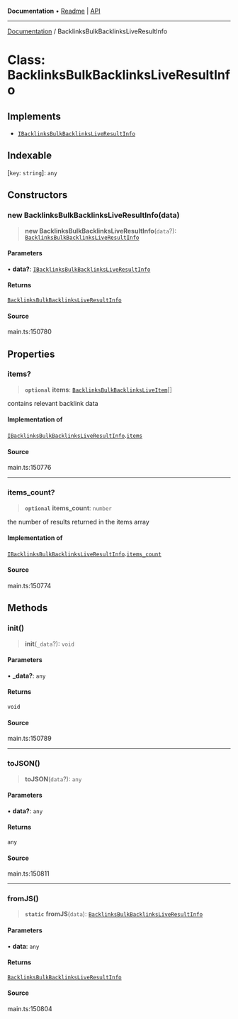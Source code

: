 **Documentation** • [Readme](../README.md) \| [API](../globals.md)

***

[Documentation](../README.md) / BacklinksBulkBacklinksLiveResultInfo

# Class: BacklinksBulkBacklinksLiveResultInfo

## Implements

- [`IBacklinksBulkBacklinksLiveResultInfo`](../interfaces/IBacklinksBulkBacklinksLiveResultInfo.md)

## Indexable

 \[`key`: `string`\]: `any`

## Constructors

### new BacklinksBulkBacklinksLiveResultInfo(data)

> **new BacklinksBulkBacklinksLiveResultInfo**(`data`?): [`BacklinksBulkBacklinksLiveResultInfo`](BacklinksBulkBacklinksLiveResultInfo.md)

#### Parameters

• **data?**: [`IBacklinksBulkBacklinksLiveResultInfo`](../interfaces/IBacklinksBulkBacklinksLiveResultInfo.md)

#### Returns

[`BacklinksBulkBacklinksLiveResultInfo`](BacklinksBulkBacklinksLiveResultInfo.md)

#### Source

main.ts:150780

## Properties

### items?

> **`optional`** **items**: [`BacklinksBulkBacklinksLiveItem`](BacklinksBulkBacklinksLiveItem.md)[]

contains relevant backlink data

#### Implementation of

[`IBacklinksBulkBacklinksLiveResultInfo`](../interfaces/IBacklinksBulkBacklinksLiveResultInfo.md).[`items`](../interfaces/IBacklinksBulkBacklinksLiveResultInfo.md#items)

#### Source

main.ts:150776

***

### items\_count?

> **`optional`** **items\_count**: `number`

the number of results returned in the items array

#### Implementation of

[`IBacklinksBulkBacklinksLiveResultInfo`](../interfaces/IBacklinksBulkBacklinksLiveResultInfo.md).[`items_count`](../interfaces/IBacklinksBulkBacklinksLiveResultInfo.md#items_count)

#### Source

main.ts:150774

## Methods

### init()

> **init**(`_data`?): `void`

#### Parameters

• **\_data?**: `any`

#### Returns

`void`

#### Source

main.ts:150789

***

### toJSON()

> **toJSON**(`data`?): `any`

#### Parameters

• **data?**: `any`

#### Returns

`any`

#### Source

main.ts:150811

***

### fromJS()

> **`static`** **fromJS**(`data`): [`BacklinksBulkBacklinksLiveResultInfo`](BacklinksBulkBacklinksLiveResultInfo.md)

#### Parameters

• **data**: `any`

#### Returns

[`BacklinksBulkBacklinksLiveResultInfo`](BacklinksBulkBacklinksLiveResultInfo.md)

#### Source

main.ts:150804
